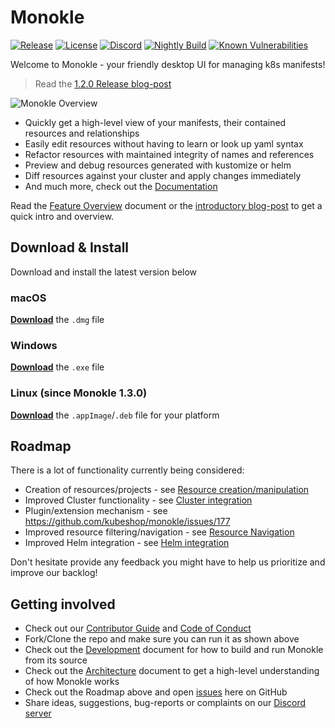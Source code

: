 # Monokle

[![Release](https://img.shields.io/github/v/release/kubeshop/monokle)](<[https://](https://github.com/kubeshop/monokle/releases/latest)>)
[![License](https://img.shields.io/github/license/kubeshop/monokle)](https://github.com/kubeshop/monokle/blob/main/LICENSE)
[![Discord](https://badgen.net/badge/icon/discord?icon=discord&label)](https://discord.gg/kMJxmuYTMu)
[![Nightly Build](https://img.shields.io/github/workflow/status/kubeshop/monokle/monokle-build-nightly?label=nightly-build)](https://github.com/kubeshop/monokle/tags)
[![Known Vulnerabilities](https://snyk.io/test/github/kubeshop/monokle/badge.svg)](https://snyk.io/test/github/kubeshop/monokle)

Welcome to Monokle - your friendly desktop UI for managing k8s manifests!

> Read the [1.2.0 Release blog-post](https://medium.com/kubeshop-i/monokle-1-2-0-is-out-2492341f0874)

![Monokle Overview](docs/img/monokle-overview.gif)

- Quickly get a high-level view of your manifests, their contained resources and relationships
- Easily edit resources without having to learn or look up yaml syntax
- Refactor resources with maintained integrity of names and references
- Preview and debug resources generated with kustomize or helm
- Diff resources against your cluster and apply changes immediately
- And much more, check out the [Documentation](https://kubeshop.github.io/monokle/)

Read the [Feature Overview](https://kubeshop.github.io/monokle/features/) document or the [introductory blog-post](https://medium.com/kubeshop-i/hello-monokle-83ecb42f5d96) to get a quick intro and overview.

## Download & Install

Download and install the latest version below

### macOS

[**Download**](https://github.com/kubeshop/monokle/releases/latest) the `.dmg` file

### Windows

[**Download**](https://github.com/kubeshop/monokle/releases/latest) the `.exe` file

### Linux (since Monokle 1.3.0)

[**Download**](https://github.com/kubeshop/monokle/releases/latest) the `.appImage`/`.deb` file for your platform

## Roadmap

There is a lot of functionality currently being considered:

- Creation of resources/projects - see [Resource creation/manipulation](https://github.com/kubeshop/monokle/projects/4)
- Improved Cluster functionality - see [Cluster integration](https://github.com/kubeshop/monokle/projects/8)
- Plugin/extension mechanism - see https://github.com/kubeshop/monokle/issues/177
- Improved resource filtering/navigation - see [Resource Navigation](https://github.com/kubeshop/monokle/projects/2)
- Improved Helm integration - see [Helm integration](https://github.com/kubeshop/monokle/projects/12)

Don't hesitate provide any feedback you might have to help us prioritize and improve our backlog!

## Getting involved

- Check out our [Contributor Guide](https://github.com/kubeshop/.github/blob/main/CONTRIBUTING.md) and
  [Code of Conduct](https://github.com/kubeshop/.github/blob/main/CODE_OF_CONDUCT.md)
- Fork/Clone the repo and make sure you can run it as shown above
- Check out the [Development](docs/development.md) document for how to build and run Monokle from its source
- Check out the [Architecture](docs/architecture.md) document to get a high-level understanding of how Monokle works
- Check out the Roadmap above and open [issues](https://github.com/kubeshop/monokle/issues) here on GitHub
- Share ideas, suggestions, bug-reports or complaints on our [Discord server](https://discord.gg/uNuhy6GDyn)
